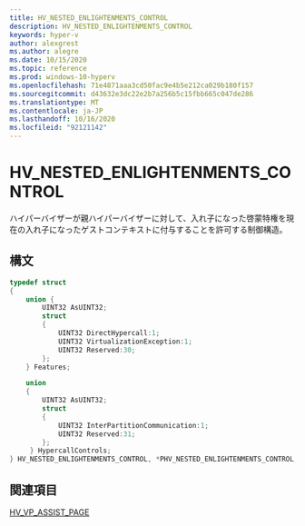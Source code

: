 ```yaml
---
title: HV_NESTED_ENLIGHTENMENTS_CONTROL
description: HV_NESTED_ENLIGHTENMENTS_CONTROL
keywords: hyper-v
author: alexgrest
ms.author: alegre
ms.date: 10/15/2020
ms.topic: reference
ms.prod: windows-10-hyperv
ms.openlocfilehash: 71e4871aaa3cd50fac9e4b5e212ca029b180f157
ms.sourcegitcommit: d43632e3dc22e2b7a256b5c15fbb665c047de286
ms.translationtype: MT
ms.contentlocale: ja-JP
ms.lasthandoff: 10/16/2020
ms.locfileid: "92121142"
---
```

# <a name="hv_nested_enlightenments_control"></a>HV_NESTED_ENLIGHTENMENTS_CONTROL

ハイパーバイザーが親ハイパーバイザーに対して、入れ子になった啓蒙特権を現在の入れ子になったゲストコンテキストに付与することを許可する制御構造。

## <a name="syntax"></a>構文

```c
typedef struct
{
    union {
        UINT32 AsUINT32;
        struct
        {
            UINT32 DirectHypercall:1;
            UINT32 VirtualizationException:1;
            UINT32 Reserved:30;
        };
    } Features;

    union
    {
        UINT32 AsUINT32;
        struct
        {
            UINT32 InterPartitionCommunication:1;
            UINT32 Reserved:31;
        };
     } HypercallControls;
} HV_NESTED_ENLIGHTENMENTS_CONTROL, *PHV_NESTED_ENLIGHTENMENTS_CONTROL;
 ```

## <a name="see-also"></a>関連項目

[HV_VP_ASSIST_PAGE](HV_VP_ASSIST_PAGE.md)
